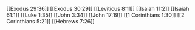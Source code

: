 [[Exodus 29:36]]
[[Exodus 30:29]]
[[Leviticus 8:11]]
[[Isaiah 11:2]]
[[Isaiah 61:1]]
[[Luke 1:35]]
[[John 3:34]]
[[John 17:19]]
[[1 Corinthians 1:30]]
[[2 Corinthians 5:21]]
[[Hebrews 7:26]]
